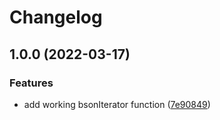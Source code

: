 # Changelog

## 1.0.0 (2022-03-17)


### Features

* add working bsonIterator function ([7e90849](https://github.com/cheminfo/bson-iterator/commit/7e90849ee11314f0c96daed8343322991fc9ea5d))
